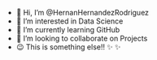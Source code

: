 - 👋 Hi, I’m @HernanHernandezRodriguez
- 👀 I’m interested in Data Science
- 🌱 I’m currently learning GitHub
- 💞️ I’m looking to collaborate on Projects
- 😉 This is something else!! ✨ ✨ 

<!---
This is something else!! ✨ ✨ 
--->
